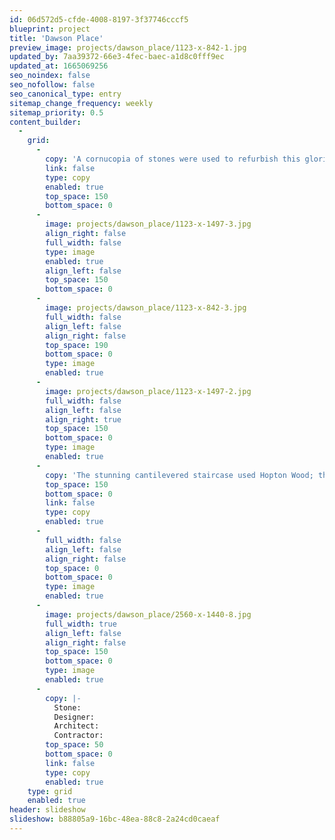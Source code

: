 ```yaml
---
id: 06d572d5-cfde-4008-8197-3f37746cccf5
blueprint: project
title: 'Dawson Place'
preview_image: projects/dawson_place/1123-x-842-1.jpg
updated_by: 7aa39372-66e3-4fec-baec-a1d8c0fff9ec
updated_at: 1665069256
seo_noindex: false
seo_nofollow: false
seo_canonical_type: entry
sitemap_change_frequency: weekly
sitemap_priority: 0.5
content_builder:
  -
    grid:
      -
        copy: 'A cornucopia of stones were used to refurbish this glorious 4-storey stucco fronted house in central London.'
        link: false
        type: copy
        enabled: true
        top_space: 150
        bottom_space: 0
      -
        image: projects/dawson_place/1123-x-1497-3.jpg
        align_right: false
        full_width: false
        type: image
        enabled: true
        align_left: false
        top_space: 150
        bottom_space: 0
      -
        image: projects/dawson_place/1123-x-842-3.jpg
        full_width: false
        align_left: false
        align_right: false
        top_space: 190
        bottom_space: 0
        type: image
        enabled: true
      -
        image: projects/dawson_place/1123-x-1497-2.jpg
        full_width: false
        align_left: false
        align_right: true
        top_space: 150
        bottom_space: 0
        type: image
        enabled: true
      -
        copy: 'The stunning cantilevered staircase used Hopton Wood; the entrance hall''s chequerboard floor was in contrasting Hopton and Salterwath as were the bespoke fireplaces; the master bathroom floor used Anglesey, whilst the vanity units were Swaledale.'
        top_space: 150
        bottom_space: 0
        link: false
        type: copy
        enabled: true
      -
        full_width: false
        align_left: false
        align_right: false
        top_space: 0
        bottom_space: 0
        type: image
        enabled: true
      -
        image: projects/dawson_place/2560-x-1440-8.jpg
        full_width: true
        align_left: false
        align_right: false
        top_space: 150
        bottom_space: 0
        type: image
        enabled: true
      -
        copy: |-
          Stone: 
          Designer: 
          Architect: 
          Contractor:
        top_space: 50
        bottom_space: 0
        link: false
        type: copy
        enabled: true
    type: grid
    enabled: true
header: slideshow
slideshow: b88805a9-16bc-48ea-88c8-2a24cd0caeaf
---
```

